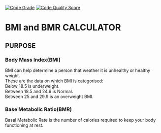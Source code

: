 [![Code Grade](https://www.code-inspector.com/project/18985/score/svg)](https://frontend.code-inspector.com/public/project/18985/BMI/dashboard)
[![Code Quality Score](https://www.code-inspector.com/18985/score/svg)](https://www.code-inspector.com/public/project/18985/BMI/dashboard)

# BMI and BMR CALCULATOR
## PURPOSE
### Body Mass Index(BMI)
BMI can help determine a person that weather it is unhealthy or healthy weight.</br>
These are the data on which BMI is categorised:</br>
Below 18.5 is underweight.</br>
Between 18.5 and 24.9 is Normal.</br>
Between 25 and 29.9 is an overweight BMI.</br>
### Base Metabolic Ratio(BMR)
Basal Metabolic Rate is the number of calories required to keep your body functioning at rest.
